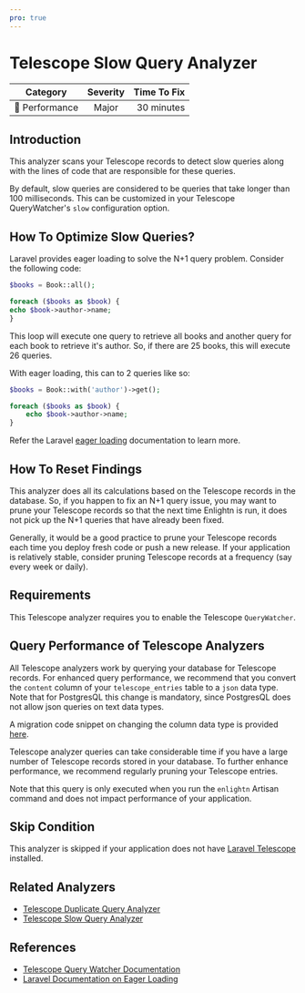 ```yaml
---
pro: true
---
```


# Telescope Slow Query Analyzer <Badge text="PRO" type="tip"/>

| Category       | Severity   | Time To Fix  |
| -------------  |:----------:| ------------:|
| :rocket: Performance | Major | 30 minutes  |

## Introduction

This analyzer scans your Telescope records to detect slow queries along with the lines of code that are responsible for these queries.

By default, slow queries are considered to be queries that take longer than 100 milliseconds. This can be customized in your Telescope QueryWatcher's `slow` configuration option.

## How To Optimize Slow Queries?

Laravel provides eager loading to solve the N+1 query problem. Consider the following code:

```php
$books = Book::all();

foreach ($books as $book) {
echo $book->author->name;
}
```

This loop will execute one query to retrieve all books and another query for each book to retrieve it's author. So, if there are 25 books, this will execute 26 queries.

With eager loading, this can to 2 queries like so:

```php
$books = Book::with('author')->get();

foreach ($books as $book) {
    echo $book->author->name;
}
```

Refer the Laravel [eager loading](https://laravel.com/docs/eloquent-relationships#eager-loading) documentation to learn more.

## How To Reset Findings

This analyzer does all its calculations based on the Telescope records in the database. So, if you happen to fix an N+1 query issue, you may want to prune your Telescope records so that the next time Enlightn is run, it does not pick up the N+1 queries that have already been fixed.

Generally, it would be a good practice to prune your Telescope records each time you deploy fresh code or push a new release. If your application is relatively stable, consider pruning Telescope records at a frequency (say every week or daily).

## Requirements

This Telescope analyzer requires you to enable the Telescope `QueryWatcher`.

## Query Performance of Telescope Analyzers

All Telescope analyzers work by querying your database for Telescope records. For enhanced query performance, we recommend that you convert the `content` column of your `telescope_entries` table to a `json` data type. Note that for PostgresQL this change is mandatory, since PostgresQL does not allow json queries on text data types.

A migration code snippet on changing the column data type is provided [here](/performance/telescope-cache-hit-ratio-analyzer.html#special-note-for-performance-of-telescope-analyzers).

Telescope analyzer queries can take considerable time if you have a large number of Telescope records stored in your database. To further enhance performance, we recommend regularly pruning your Telescope entries. 

Note that this query is only executed when you run the `enlightn` Artisan command and does not impact performance of your application.

## Skip Condition

This analyzer is skipped if your application does not have [Laravel Telescope](https://laravel.com/docs/telescope) installed.

## Related Analyzers

- [Telescope Duplicate Query Analyzer](/docs/performance/telescope-duplicate-query-analyzer)
- [Telescope Slow Query Analyzer](/docs/performance/telescope-slow-query-analyzer)

## References

- [Telescope Query Watcher Documentation](https://laravel.com/docs/telescope#query-watcher)
- [Laravel Documentation on Eager Loading](https://laravel.com/docs/eloquent-relationships#eager-loading)